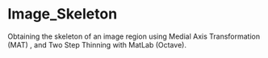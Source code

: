 # Image_Skeleton
Obtaining the skeleton of an image region using Medial Axis Transformation (MAT) , and Two Step Thinning with MatLab (Octave).
